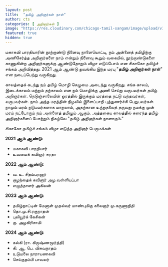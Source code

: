 ```yaml
---
layout: post
title:  "தமிழ் அறிஞர்கள் நாள்"
author: cts
categories: [ அறிஞர்கள் ]
image: "https://res.cloudinary.com/chicago-tamil-sangam/image/upload/v1630882738/Intro_kcpezc.png"
featured: true
hidden: true
---
```

மகாகவி பாரதியாரின் நூற்றாண்டு நினைவு நாளையொட்டி, நம் அன்னைத் தமிழிற்கு அணிசேர்த்த அறிஞர்களை நாம் என்றும் நினைவு கூறும் வகையில், நூற்றாண்டுகளை காணுகின்ற அறிஞர்களுக்கு ஆண்டுதோறும் விழா எடுப்போம் என சிகாகோ தமிழ்ச் சங்கம் அறிவித்தது. 2021 ஆம் ஆண்டு துவங்கிய இந்த மரபு  "**தமிழ் அறிஞர்கள் நாள்**" என நடைப்பெற்று வருகிறது. 

காலத்தைக் கடந்து நம் தமிழ் மொழி செழுமை அடைந்து வருகிறது. சங்க காலம், இடைக்காலம்  மற்றும் தற்காலம் என நம் மொழிக்கு அணி செய்து வருபவர்கள் தமிழ் அறிஞர்கள். நெடுஞ்சாலையின் ஓரத்தில் இருக்கும் மரத்தை நட்டு வந்தவர்கள், வருபவர்கள். நாம் அந்த மரத்தின் நிழலில் இளைப்பாறி புத்துணர்ச்சி பெறுபவர்கள். நாமும் மரம் நடுபவர்களாக மாறலாம், அதற்கான உந்துதலைத் தருவது நமக்கு முன் மரம் நட்டோரும் நம் அன்னைத் தமிழும் ஆகும்.
அத்தகைய  காலத்தில் கரைந்த தமிழ் அறிஞர்களைப் போற்றும் நிகழ்வே "தமிழ் அறிஞர்கள் நாளாகும்."

சிகாகோ தமிழ்ச் சங்கம் விழா எடுத்த அறிஞர் பெருமக்கள் 

**2021 ஆம் ஆண்டு:**
* மகாகவி பாரதியார்
* உவமைக் கவிஞர் சுரதா
  
**2022 ஆம் ஆண்டு:**
* வ. உ. சிதம்பரனார்
* குழந்தைக் கவிஞர் அழ.வள்ளியப்பா
* எழுத்தாளர் அகிலன்

**2023 ஆம் ஆண்டு:** 
* தமிழ்நாட்டின் மேனாள் முதல்வர் மாண்புமிகு கலைஞர் மு.கருணாநிதி
* தொ.மு.சி.ரகுநாதன்
* புலியூர்க் கேசிகன்
* கு. அழகிரிசாமி
 
**2024 ஆம் ஆண்டு:** 
* கல்கி (ரா. கிருஷ்ணமூர்த்தி)
* கி. ஆ. பெ. விசுவநாதம்
* உடுமலை நாராயணகவி
* செய்குதம்பி பாவலர்
